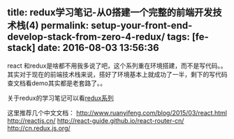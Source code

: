 title: redux学习笔记-从0搭建一个完整的前端开发技术栈(4)
permalink: setup-your-front-end-develop-stack-from-zero-4-redux/
tags: [fe-stack]
date: 2016-08-03 13:56:36
---

react 和redux是啥都不用我多说了吧，这个系列重在环境搭建，而不是写代码。。其实对于现在的前端技术栈来说，搭好了环境基本上就成功了一半，剩下的写代码查文档看demo其实都是老套路了。。

关于redux的学习笔记可以看[redux系列](/tags/redux)

这里推荐几个中文文档：
http://www.ruanyifeng.com/blog/2015/03/react.html
http://reactjs.cn/
http://react-guide.github.io/react-router-cn/
http://cn.redux.js.org/
